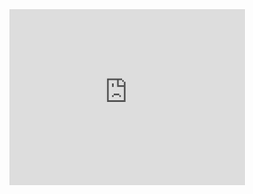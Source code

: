 <iframe width="420" height="315" src="http://www.youtube.com/embed/7J_mDxAS23o" frameborder="0" allowfullscreen></iframe>